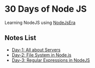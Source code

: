 # 30 Days of Node JS

Learning NodeJS using [NodeJsEra](https://www.nodejsera.com/30-days-of-node.html)

## Notes List

- [Day-1: All about Servers](./Day-01/README.md)
- [Day-2: File System in Node.js](./Day-02/README.md)
- [Day-3: Regular Expressions in NodeJS](./Day-03/README.md)
